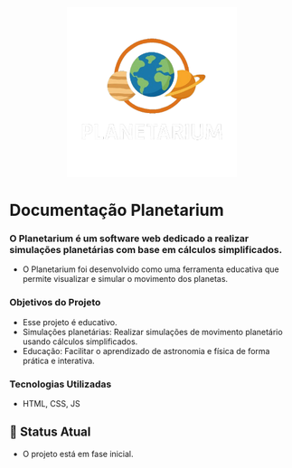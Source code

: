 <div style="text-align: center;">
  <img src="https://github.com/SidneiAJr/Senac_programador_Web/blob/main/PI/Projeto_final_Planetarium/img/logo.png" alt="Logo Projeto" width="300"/>
</div>

# Documentação Planetarium

### O Planetarium é um software web dedicado a realizar simulações planetárias com base em cálculos simplificados.

- O Planetarium foi desenvolvido como uma ferramenta educativa que permite visualizar e simular o movimento dos planetas.

### Objetivos do Projeto

- Esse projeto é educativo.
- Simulações planetárias: Realizar simulações de movimento planetário usando cálculos simplificados.
- Educação: Facilitar o aprendizado de astronomia e física de forma prática e interativa.

### Tecnologias Utilizadas

- HTML, CSS, JS

## 🚧 Status Atual

- O projeto está em fase inicial.
